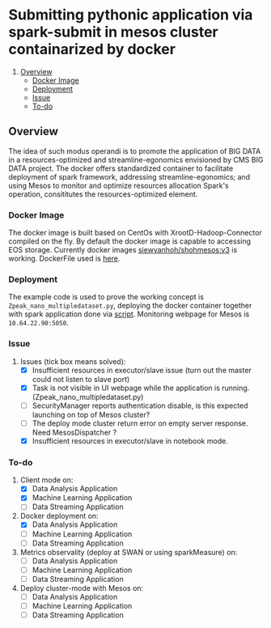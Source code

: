 # Submitting pythonic application via spark-submit in mesos cluster containarized by docker

1. [Overview](#Overview)
   * [Docker Image](#DockerImage)
   * [Deployment](#Deployment)
   * [Issue](#Issue)
   * [To-do](#To-do)

## Overview

   The idea of such modus operandi is to promote the application of BIG DATA in a resources-optimized and streamline-egonomics envisioned by CMS BIG DATA project. The docker offers standardized container to facilitate deployment of spark framework, addressing streamline-egonomics; and using Mesos to monitor and optimize resources allocation Spark's operation, consititutes the resources-optimized element.

### Docker Image

   The docker image is built based on CentOs with XrootD-Hadoop-Connector compiled on the fly. By default the docker image is capable to accessing EOS storage. Currently docker images [siewyanhoh/shohmesos:v3](https://hub.docker.com/r/siewyanhoh/shohmesos/) is working. DockerFile used is [here](https://github.com/SiewYan/BIGDATA-1/blob/docker_dev/Docker_dev/DockerFiles/Dockerfile_v3).

### Deployment

   The example code is used to prove the working concept is `Zpeak_nano_multipledataset.py`, deploying the docker container together with spark application done via [script](https://github.com/SiewYan/BIGDATA-1/blob/docker_dev/Docker_dev/deploy_docker.sh). Monitoring webpage for Mesos is `10.64.22.90:5050`.

### Issue

1. Issues (tick box means solved):
   - [x] Insufficient resources in executor/slave issue (turn out the master could not listen to slave port)
   - [x] Task is not visible in UI webpage while the application is running. (Zpeak_nano_multipledataset.py)
   - [ ] SecurityManager reports authentication disable, is this expected launching on top of Mesos cluster?
   - [ ] The deploy mode cluster return error on empty server response. Need MesosDispatcher ? 
   - [x] Insufficient resources in executor/slave in notebook mode.

### To-do

1. Client mode on:
   - [x] Data Analysis Application
   - [x] Machine Learning Application
   - [ ] Data Streaming	Application

2. Docker deployment on:
   - [x] Data Analysis Application
   - [ ] Machine Learning Application
   - [ ] Data Streaming Application

3. Metrics observality (deploy at SWAN or using sparkMeasure) on:
   - [ ] Data Analysis Application
   - [ ] Machine Learning Application
   - [ ] Data Streaming	Application

4. Deploy cluster-mode with Mesos on:
   - [ ] Data Analysis Application
   - [ ] Machine Learning Application
   - [ ] Data Streaming Application